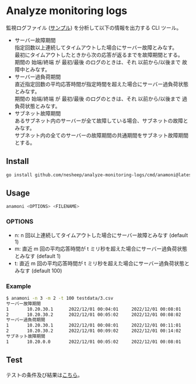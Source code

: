 # Analyze monitoring logs

監視ログファイル ([サンプル](./testdata/0.csv)) を分析して以下の情報を出力する CLI ツール。

- サーバー故障期間  
  指定回数以上連続してタイムアウトした場合にサーバー故障とみなす。  
  最初にタイムアウトしたときから次の応答が返るまでを故障期間とする。  
  期間の 始端/終端 が 最初/最後 のログのときは、それ 以前から/以後まで 故障中とみなす。
- サーバー過負荷期間  
  直近指定回数の平均応答時間が指定時間を超えた場合にサーバー過負荷状態とみなす。  
  期間の 始端/終端 が 最初/最後 のログのときは、それ 以前から/以後まで 過負荷状態とみなす。
- サブネット故障期間  
  あるサブネット内のサーバーが全て故障している場合、サブネットの故障とみなす。  
  サブネット内の全てのサーバーの故障期間の共通期間をサブネット故障期間とする。

## Install

```bash
go install github.com/nesheep/analyze-monitoring-logs/cmd/anamoni@latest
```

## Usage

```bash
anamoni <OPTIONS> <FILENAME>
```

### OPTIONS

- n: n 回以上連続してタイムアウトした場合にサーバー故障とみなす (default 1)
- m: 直近 m 回の平均応答時間が t ミリ秒を超えた場合にサーバー過負荷状態とみなす (default 1)
- t: 直近 m 回の平均応答時間が t ミリ秒を超えた場合にサーバー過負荷状態とみなす (default 100)

### Example

```bash
$ anamoni -n 3 -m 2 -t 100 testdata/3.csv
サーバー故障期間
1       10.20.30.1      2022/12/01 00:04:01     2022/12/01 00:08:01
2       10.20.30.2      2022/12/01 00:05:02     2022/12/01 00:08:02
サーバー過負荷期間
1       10.20.30.1      2022/12/01 00:08:01     2022/12/01 00:11:01
2       10.20.30.2      2022/12/01 00:09:02     2022/12/01 00:14:02
サブネット故障期間
1       10.20.0.0       2022/12/01 00:05:02     2022/12/01 00:08:01
```

## Test

テストの条件及び結果は[こちら](./docs/test.md)。
